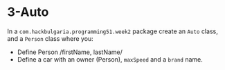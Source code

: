 # 3-Auto

In a `com.hackbulgaria.programming51.week2` package create an `Auto` class, and a `Person` class where you:

* Define Person /firstName, lastName/
* Define a car with an owner (Person), `maxSpeed` and a `brand` name.